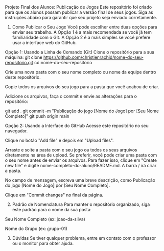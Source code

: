 Projeto Final dos Alunos: Publicação de Jogos
Este repositório foi criado para que os alunos possam publicar a versão final de seus jogos. Siga as instruções abaixo para garantir que seu projeto seja enviado corretamente.

1. Como Publicar o Seu Jogo
Você pode escolher entre duas opções para enviar seu trabalho. A Opção 1 é a mais recomendada se você já tem familiaridade com o Git. A Opção 2 é a mais simples se você prefere usar a interface web do GitHub.

Opção 1: Usando a Linha de Comando (Git)
Clone o repositório para a sua máquina:
git clone https://github.com/christienrachid/nome-do-seu-repositorio.git
cd nome-do-seu-repositorio

Crie uma nova pasta com o seu nome completo ou nome da equipe dentro deste repositório.

Copie todos os arquivos do seu jogo para a pasta que você acabou de criar.

Adicione os arquivos, faça o commit e envie as alterações para o repositório:

git add .
git commit -m "Publicação do jogo [Nome do Jogo] por [Seu Nome Completo]"
git push origin main

Opção 2: Usando a Interface do GitHub
Acesse este repositório no seu navegador.

Clique no botão "Add file" e depois em "Upload files".

Arraste e solte a pasta com o seu jogo ou todos os seus arquivos diretamente na área de upload. Se preferir, você pode criar uma pasta com o seu nome antes de enviar os arquivos. Para fazer isso, clique em "Create new file" e digite nome-completo-do-aluno/README.md. A barra / irá criar a pasta.

No campo de mensagem, escreva uma breve descrição, como Publicação do jogo [Nome do Jogo] por [Seu Nome Completo].

Clique em "Commit changes" no final da página.

2. Padrão de Nomenclatura
Para manter o repositório organizado, siga este padrão para o nome da sua pasta:

Seu Nome Completo (ex: joao-da-silva)

Nome do Grupo (ex: grupo-01)

3. Dúvidas
Se tiver qualquer problema, entre em contato com o professor ou o monitor para obter ajuda.
